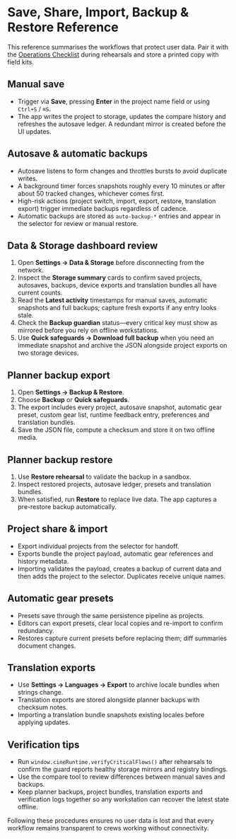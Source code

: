 # Save, Share, Import, Backup & Restore Reference

This reference summarises the workflows that protect user data. Pair it with the
[Operations Checklist](operations-checklist.md) during rehearsals and store a
printed copy with field kits.

## Manual save

- Trigger via **Save**, pressing **Enter** in the project name field or using
  `Ctrl+S` / `⌘S`.
- The app writes the project to storage, updates the compare history and refreshes
  the autosave ledger. A redundant mirror is created before the UI updates.

## Autosave & automatic backups

- Autosave listens to form changes and throttles bursts to avoid duplicate
  writes.
- A background timer forces snapshots roughly every 10 minutes or after about 50
  tracked changes, whichever comes first.
- High-risk actions (project switch, import, export, restore, translation export)
  trigger immediate backups regardless of cadence.
- Automatic backups are stored as `auto-backup-*` entries and appear in the
  selector for review or manual restore.

## Data & Storage dashboard review

1. Open **Settings → Data & Storage** before disconnecting from the network.
2. Inspect the **Storage summary** cards to confirm saved projects, autosaves,
   backups, device exports and translation bundles all have current counts.
3. Read the **Latest activity** timestamps for manual saves, automatic snapshots
   and full backups; capture fresh exports if any entry looks stale.
4. Check the **Backup guardian** status—every critical key must show as mirrored
   before you rely on offline workstations.
5. Use **Quick safeguards → Download full backup** when you need an immediate
   snapshot and archive the JSON alongside project exports on two storage
   devices.

## Planner backup export

1. Open **Settings → Backup & Restore**.
2. Choose **Backup** or **Quick safeguards**.
3. The export includes every project, autosave snapshot, automatic gear preset,
   custom gear list, runtime feedback entry, preferences and translation bundles.
4. Save the JSON file, compute a checksum and store it on two offline media.

## Planner backup restore

1. Use **Restore rehearsal** to validate the backup in a sandbox.
2. Inspect restored projects, autosave ledger, presets and translation bundles.
3. When satisfied, run **Restore** to replace live data. The app captures a
   pre-restore backup automatically.

## Project share & import

- Export individual projects from the selector for handoff.
- Exports bundle the project payload, automatic gear references and history
  metadata.
- Importing validates the payload, creates a backup of current data and then adds
  the project to the selector. Duplicates receive unique names.

## Automatic gear presets

- Presets save through the same persistence pipeline as projects.
- Editors can export presets, clear local copies and re-import to confirm
  redundancy.
- Restores capture current presets before replacing them; diff summaries document
  changes.

## Translation exports

- Use **Settings → Languages → Export** to archive locale bundles when strings
  change.
- Translation exports are stored alongside planner backups with checksum notes.
- Importing a translation bundle snapshots existing locales before applying
  updates.

## Verification tips

- Run `window.cineRuntime.verifyCriticalFlows()` after rehearsals to confirm the
  guard reports healthy storage mirrors and registry bindings.
- Use the compare tool to review differences between manual saves and backups.
- Keep planner backups, project bundles, translation exports and verification logs
  together so any workstation can recover the latest state offline.

Following these procedures ensures no user data is lost and that every workflow
remains transparent to crews working without connectivity.
